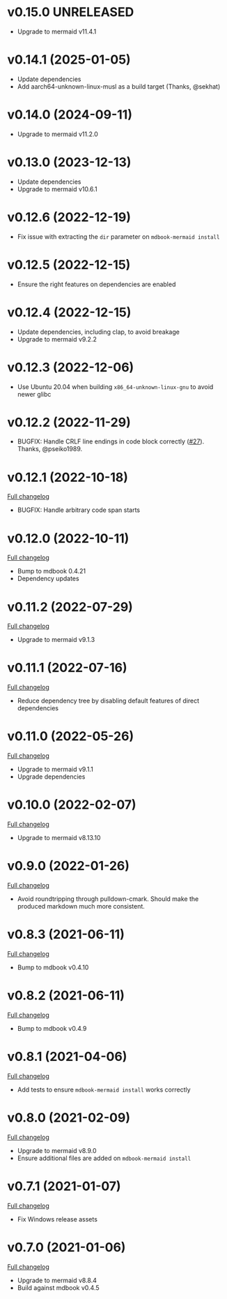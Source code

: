 # v0.15.0 UNRELEASED

* Upgrade to mermaid v11.4.1

# v0.14.1 (2025-01-05)

* Update dependencies
* Add aarch64-unknown-linux-musl as a build target (Thanks, @sekhat)

# v0.14.0 (2024-09-11)

* Upgrade to mermaid v11.2.0

# v0.13.0 (2023-12-13)

* Update dependencies
* Upgrade to mermaid v10.6.1

# v0.12.6 (2022-12-19)

* Fix issue with extracting the `dir` parameter on `mdbook-mermaid install`

# v0.12.5 (2022-12-15)

* Ensure the right features on dependencies are enabled

# v0.12.4 (2022-12-15)

* Update dependencies, including clap, to avoid breakage
* Upgrade to mermaid v9.2.2

# v0.12.3 (2022-12-06)

* Use Ubuntu 20.04 when building `x86_64-unknown-linux-gnu` to avoid newer glibc

# v0.12.2 (2022-11-29)

* BUGFIX: Handle CRLF line endings in code block correctly ([#27](https://github.com/badboy/mdbook-mermaid/pull/27)).
  Thanks, @pseiko1989.

# v0.12.1 (2022-10-18)

[Full changelog](https://github.com/badboy/mdbook-mermaid/compare/v0.12.0...v0.12.1)

* BUGFIX: Handle arbitrary code span starts

# v0.12.0 (2022-10-11)

[Full changelog](https://github.com/badboy/mdbook-mermaid/compare/v0.11.2...v0.12.0)

* Bump to mdbook 0.4.21
* Dependency updates

# v0.11.2 (2022-07-29)

[Full changelog](https://github.com/badboy/mdbook-mermaid/compare/v0.11.1...v0.11.2)

* Upgrade to mermaid v9.1.3

# v0.11.1 (2022-07-16)

[Full changelog](https://github.com/badboy/mdbook-mermaid/compare/v0.11.0...v0.11.1)

* Reduce dependency tree by disabling default features of direct dependencies

# v0.11.0 (2022-05-26)

[Full changelog](https://github.com/badboy/mdbook-mermaid/compare/v0.10.0...v0.11.0)

* Upgrade to mermaid v9.1.1
* Upgrade dependencies

# v0.10.0 (2022-02-07)

[Full changelog](https://github.com/badboy/mdbook-mermaid/compare/v0.9.0...v0.10.0)

* Upgrade to mermaid v8.13.10

# v0.9.0 (2022-01-26)

[Full changelog](https://github.com/badboy/mdbook-mermaid/compare/v0.8.3...v0.9.0)

* Avoid roundtripping through pulldown-cmark.
  Should make the produced markdown much more consistent.

# v0.8.3 (2021-06-11)

[Full changelog](https://github.com/badboy/mdbook-mermaid/compare/v0.8.2...v0.8.3)

* Bump to mdbook v0.4.10

# v0.8.2 (2021-06-11)

[Full changelog](https://github.com/badboy/mdbook-mermaid/compare/v0.8.1...v0.8.2)

* Bump to mdbook v0.4.9

# v0.8.1 (2021-04-06)

[Full changelog](https://github.com/badboy/mdbook-mermaid/compare/v0.8.0...v0.8.1)

* Add tests to ensure `mdbook-mermaid install` works correctly

# v0.8.0 (2021-02-09)

[Full changelog](https://github.com/badboy/mdbook-mermaid/compare/v0.7.1...v0.8.0)

* Upgrade to mermaid v8.9.0
* Ensure additional files are added on `mdbook-mermaid install`

# v0.7.1 (2021-01-07)

[Full changelog](https://github.com/badboy/mdbook-mermaid/compare/v0.7.0...v0.7.1)

* Fix Windows release assets

# v0.7.0 (2021-01-06)

[Full changelog](https://github.com/badboy/mdbook-mermaid/compare/v0.6.1...v0.7.0)

* Upgrade to mermaid v8.8.4
* Build against mdbook v0.4.5

